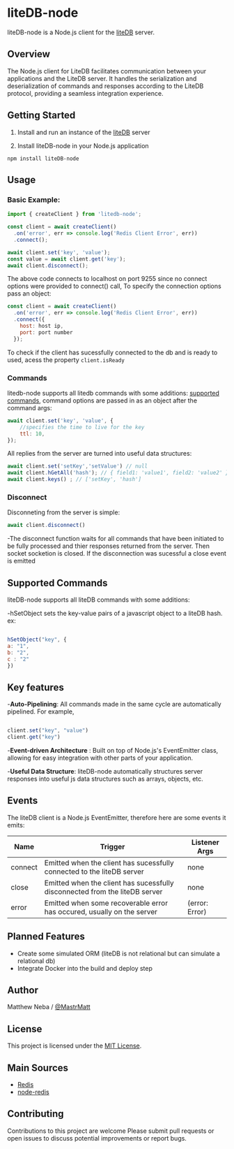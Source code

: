 # liteDB-node

liteDB-node is a Node.js client for the [liteDB](https://github.com/MastrMatt/liteDB) server.

## Overview

The Node.js client for LiteDB facilitates communication between your applications and the LiteDB server. It handles the serialization and deserialization of commands and responses according to the LiteDB protocol, providing a seamless integration experience.

## Getting Started

1. Install and run an instance of the [liteDB](https://github.com/MastrMatt/liteDB) server

2. Install liteDB-node in your Node.js application

```
npm install liteDB-node

```

## Usage

### Basic Example:

```js
import { createClient } from 'litedb-node';

const client = await createClient()
  .on('error', err => console.log('Redis Client Error', err))
  .connect();

await client.set('key', 'value');
const value = await client.get('key');
await client.disconnect();
```

The above code connects to localhost on port 9255 since no connect options were provided to connect() call, To specify the connection options pass an object:

```js
const client = await createClient()
  .on('error', err => console.log('Redis Client Error', err))
  .connect({
    host: host ip,
    port: port number
  });
```

To check if the client has sucessfully connected to the db and is ready to used, acess the property `client.isReady`

### Commands

litedb-node supports all litedb commands with some additions: [supported commands](#supported-commands), command options are passed in as an object after the command args:

```js
await client.set('key', 'value', {
    //specifies the time to live for the key
    ttl: 10,
});

```

All replies from the server are turned into useful data structures:

```js
await client.set('setKey','setValue') // null
await client.hGetAll('hash'); // { field1: 'value1', field2: 'value2' }
await client.keys() ; // ['setKey', 'hash']

```

### Disconnect

Disconneting from the server is simple:

```js
await client.disconnect()
```

-The disconnect function waits for all commands that have been initiated to be fully processed and thier responses returned from the server. Then socket socketion is closed. If the disconnection was sucessful a close event is emitted

## Supported Commands

liteDB-node supports all liteDB commands with some additions:

-hSetObject sets the key-value pairs of a javascript object to a liteDB hash. ex:

```js

hSetObject("key", {
a: "1",
b: "2",
c : "2"
})

```

## Key features

-**Auto-Pipelining**: All commands made in the same cycle are automatically pipelined. For example,

```js

client.set("key", "value")
client.get("key")

```

-**Event-driven Architecture** : Built on top of Node.js's EventEmitter class, allowing for easy integration with other parts of your application.

-**Useful Data Structure**: liteDB-node automatically structures server responses into useful js data structures such as arrays, objects, etc.

## Events

The liteDB client is a Node.js EventEmitter, therefore here are some events it emits:

| Name    | Trigger                                                                     | Listener Args  |
| ------- | --------------------------------------------------------------------------- | -------------- |
| connect | Emitted when the client has sucessfully connected to the liteDB server      | none           |
| close   | Emitted when the client has sucessfully disconnected from the liteDB server | none           |
| error   | Emitted when some recoverable error has occured, usually on the server      | (error: Error) |

## Planned Features

-   Create some simulated ORM (liteDB is not relational but can simulate a relational db)
-   Integrate Docker into the build and deploy step

## Author

Matthew Neba / [@MastrMatt](https://github.com/MastrMatt)

## License

This project is licensed under the [MIT License](LICENSE).

## Main Sources

-   [Redis](https://redis.io/)
-   [node-redis](https://github.com/redis/node-redis)

## Contributing

Contributions to this project are welcome Please submit pull requests or open issues to discuss potential improvements or report bugs.

```

```
